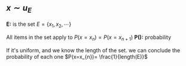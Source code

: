 ## $x\sim u_E$

**E:** is the set
$E=\{x_{1},\,x_{2},\cdots\}$


All items in the set apply to $P(x=x_{n}) = P(x=x_{n+1})$
**P():** probability


If it's uniform, and we know the length of the set.
we can conclude the probability of each one
$P(x=x_{n})= \frac{1}{length(E)}$
